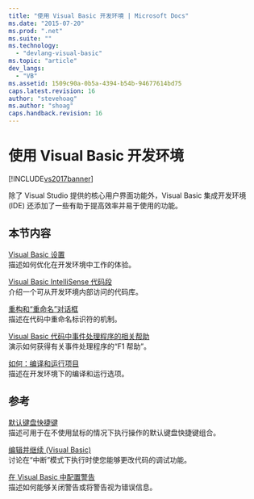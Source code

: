 ```yaml
---
title: "使用 Visual Basic 开发环境 | Microsoft Docs"
ms.date: "2015-07-20"
ms.prod: ".net"
ms.suite: ""
ms.technology: 
  - "devlang-visual-basic"
ms.topic: "article"
dev_langs: 
  - "VB"
ms.assetid: 1509c90a-0b5a-4394-b54b-94677614bd75
caps.latest.revision: 16
author: "stevehoag"
ms.author: "shoag"
caps.handback.revision: 16
---
```

# 使用 Visual Basic 开发环境
[!INCLUDE[vs2017banner](../../../visual-basic/includes/vs2017banner.md)]

除了 Visual Studio 提供的核心用户界面功能外，Visual Basic 集成开发环境 \(IDE\) 还添加了一些有助于提高效率并易于使用的功能。  
  
## 本节内容  
 [Visual Basic 设置](../../../visual-basic/developing-apps/using-ide/settings.md)  
 描述如何优化在开发环境中工作的体验。  
  
 [Visual Basic IntelliSense 代码段](../../../visual-basic/developing-apps/using-ide/intellisense-code-snippets.md)  
 介绍一个可从开发环境内部访问的代码库。  
  
 [重构和“重命名”对话框](../../../visual-basic/developing-apps/using-ide/refactoring-and-rename-dialog-box.md)  
 描述在代码中重命名标识符的机制。  
  
 [Visual Basic 代码中事件处理程序的相关帮助](../../../visual-basic/developing-apps/using-ide/help-for-event-handlers.md)  
 演示如何获得有关事件处理程序的“F1 帮助”。  
  
 [如何：编译和运行项目](../../../visual-basic/developing-apps/using-ide/how-to-compile-and-run-a-project.md)  
 描述在开发环境下的编译和运行选项。  
  
## 参考  
 [默认键盘快捷键](/visual-studio/ide/default-keyboard-shortcuts-in-visual-studio)  
 描述可用于在不使用鼠标的情况下执行操作的默认键盘快捷键组合。  
  
 [编辑并继续 \(Visual Basic\)](/visual-studio/debugger/edit-and-continue-visual-basic)  
 讨论在“中断”模式下执行时使您能够更改代码的调试功能。  
  
 [在 Visual Basic 中配置警告](/visual-studio/ide/configuring-warnings-in-visual-basic)  
 描述如何能够关闭警告或将警告视为错误信息。